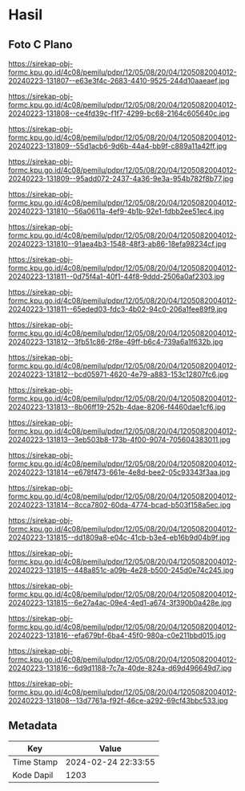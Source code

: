 # Hasil

## Foto C Plano

https://sirekap-obj-formc.kpu.go.id/4c08/pemilu/pdpr/12/05/08/20/04/1205082004012-20240223-131807--e63e3f4c-2683-4410-9525-244d10aaeaef.jpg

https://sirekap-obj-formc.kpu.go.id/4c08/pemilu/pdpr/12/05/08/20/04/1205082004012-20240223-131808--ce4fd39c-f1f7-4299-bc68-2164c605640c.jpg

https://sirekap-obj-formc.kpu.go.id/4c08/pemilu/pdpr/12/05/08/20/04/1205082004012-20240223-131809--55d1acb6-9d6b-44a4-bb9f-c889a11a42ff.jpg

https://sirekap-obj-formc.kpu.go.id/4c08/pemilu/pdpr/12/05/08/20/04/1205082004012-20240223-131809--95add072-2437-4a36-9e3a-954b782f8b77.jpg

https://sirekap-obj-formc.kpu.go.id/4c08/pemilu/pdpr/12/05/08/20/04/1205082004012-20240223-131810--56a0611a-4ef9-4b1b-92e1-fdbb2ee51ec4.jpg

https://sirekap-obj-formc.kpu.go.id/4c08/pemilu/pdpr/12/05/08/20/04/1205082004012-20240223-131810--91aea4b3-1548-48f3-ab86-18efa98234cf.jpg

https://sirekap-obj-formc.kpu.go.id/4c08/pemilu/pdpr/12/05/08/20/04/1205082004012-20240223-131811--0d75f4a1-40f1-44f8-9ddd-2506a0af2303.jpg

https://sirekap-obj-formc.kpu.go.id/4c08/pemilu/pdpr/12/05/08/20/04/1205082004012-20240223-131811--65eded03-fdc3-4b02-94c0-206a1fee89f9.jpg

https://sirekap-obj-formc.kpu.go.id/4c08/pemilu/pdpr/12/05/08/20/04/1205082004012-20240223-131812--3fb51c86-2f8e-49ff-b6c4-739a6a1f632b.jpg

https://sirekap-obj-formc.kpu.go.id/4c08/pemilu/pdpr/12/05/08/20/04/1205082004012-20240223-131812--bcd05971-4620-4e79-a883-153c12807fc6.jpg

https://sirekap-obj-formc.kpu.go.id/4c08/pemilu/pdpr/12/05/08/20/04/1205082004012-20240223-131813--8b06ff19-252b-4dae-8206-f4460dae1cf6.jpg

https://sirekap-obj-formc.kpu.go.id/4c08/pemilu/pdpr/12/05/08/20/04/1205082004012-20240223-131813--3eb503b8-173b-4f00-9074-705604383011.jpg

https://sirekap-obj-formc.kpu.go.id/4c08/pemilu/pdpr/12/05/08/20/04/1205082004012-20240223-131814--e678f473-661e-4e8d-bee2-05c93343f3aa.jpg

https://sirekap-obj-formc.kpu.go.id/4c08/pemilu/pdpr/12/05/08/20/04/1205082004012-20240223-131814--8cca7802-60da-4774-bcad-b503f158a5ec.jpg

https://sirekap-obj-formc.kpu.go.id/4c08/pemilu/pdpr/12/05/08/20/04/1205082004012-20240223-131815--dd1809a8-e04c-41cb-b3e4-eb16b9d04b9f.jpg

https://sirekap-obj-formc.kpu.go.id/4c08/pemilu/pdpr/12/05/08/20/04/1205082004012-20240223-131815--448a851c-a09b-4e28-b500-245d0e74c245.jpg

https://sirekap-obj-formc.kpu.go.id/4c08/pemilu/pdpr/12/05/08/20/04/1205082004012-20240223-131815--6e27a4ac-09e4-4ed1-a674-3f390b0a428e.jpg

https://sirekap-obj-formc.kpu.go.id/4c08/pemilu/pdpr/12/05/08/20/04/1205082004012-20240223-131816--efa679bf-6ba4-45f0-980a-c0e211bbd015.jpg

https://sirekap-obj-formc.kpu.go.id/4c08/pemilu/pdpr/12/05/08/20/04/1205082004012-20240223-131816--6d9d1188-7c7a-40de-824a-d69d496649d7.jpg

https://sirekap-obj-formc.kpu.go.id/4c08/pemilu/pdpr/12/05/08/20/04/1205082004012-20240223-131808--13d7761a-f92f-46ce-a292-69cf43bbc533.jpg


## Metadata

| Key        | Value               |
| ---------- | ------------------- |
| Time Stamp | 2024-02-24 22:33:55 |
| Kode Dapil | 1203                |



